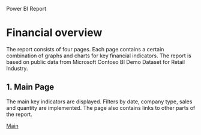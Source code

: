 Power BI Report
# Financial overview
The report consists of four pages. Each page contains a certain combination of graphs and charts for key financial indicators. The report is based on public data from Microsoft Contoso BI Demo Dataset for Retail Industry.

## 1. Main Page
The main key indicators are displayed. Filters by date, company type, sales and quantity are implemented. The page also contains links to other parts of the report.

[Main](https://github.com/Qehh/Power_BI_Report/assets/58768263/8872c666-d24b-4d86-b46f-67e838644879)

